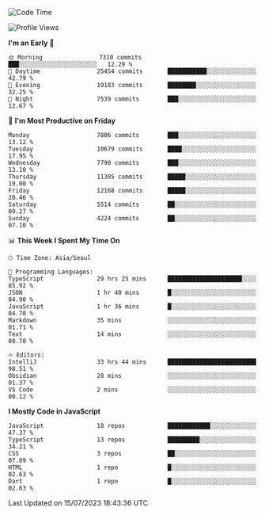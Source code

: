 <!--START_SECTION:waka-->
![Code Time](http://img.shields.io/badge/Code%20Time-5%2C187%20hrs%2039%20mins-blue)

![Profile Views](http://img.shields.io/badge/Profile%20Views-0-blue)

**I'm an Early 🐤** 

```text
🌞 Morning                7310 commits        ███░░░░░░░░░░░░░░░░░░░░░░   12.29 % 
🌆 Daytime                25454 commits       ███████████░░░░░░░░░░░░░░   42.79 % 
🌃 Evening                19183 commits       ████████░░░░░░░░░░░░░░░░░   32.25 % 
🌙 Night                  7539 commits        ███░░░░░░░░░░░░░░░░░░░░░░   12.67 % 
```
📅 **I'm Most Productive on Friday** 

```text
Monday                   7806 commits        ███░░░░░░░░░░░░░░░░░░░░░░   13.12 % 
Tuesday                  10679 commits       ████░░░░░░░░░░░░░░░░░░░░░   17.95 % 
Wednesday                7790 commits        ███░░░░░░░░░░░░░░░░░░░░░░   13.10 % 
Thursday                 11305 commits       █████░░░░░░░░░░░░░░░░░░░░   19.00 % 
Friday                   12168 commits       █████░░░░░░░░░░░░░░░░░░░░   20.46 % 
Saturday                 5514 commits        ██░░░░░░░░░░░░░░░░░░░░░░░   09.27 % 
Sunday                   4224 commits        ██░░░░░░░░░░░░░░░░░░░░░░░   07.10 % 
```


📊 **This Week I Spent My Time On** 

```text
🕑︎ Time Zone: Asia/Seoul

💬 Programming Languages: 
TypeScript               29 hrs 25 mins      █████████████████████░░░░   85.92 % 
JSON                     1 hr 40 mins        █░░░░░░░░░░░░░░░░░░░░░░░░   04.90 % 
JavaScript               1 hr 36 mins        █░░░░░░░░░░░░░░░░░░░░░░░░   04.70 % 
Markdown                 35 mins             ░░░░░░░░░░░░░░░░░░░░░░░░░   01.71 % 
Text                     14 mins             ░░░░░░░░░░░░░░░░░░░░░░░░░   00.70 % 

🔥 Editors: 
IntelliJ                 33 hrs 44 mins      █████████████████████████   98.51 % 
Obsidian                 28 mins             ░░░░░░░░░░░░░░░░░░░░░░░░░   01.37 % 
VS Code                  2 mins              ░░░░░░░░░░░░░░░░░░░░░░░░░   00.12 % 
```

**I Mostly Code in JavaScript** 

```text
JavaScript               18 repos            ████████████░░░░░░░░░░░░░   47.37 % 
TypeScript               13 repos            █████████░░░░░░░░░░░░░░░░   34.21 % 
CSS                      3 repos             ██░░░░░░░░░░░░░░░░░░░░░░░   07.89 % 
HTML                     1 repo              █░░░░░░░░░░░░░░░░░░░░░░░░   02.63 % 
Dart                     1 repo              █░░░░░░░░░░░░░░░░░░░░░░░░   02.63 % 
```




 Last Updated on 15/07/2023 18:43:36 UTC
<!--END_SECTION:waka-->
